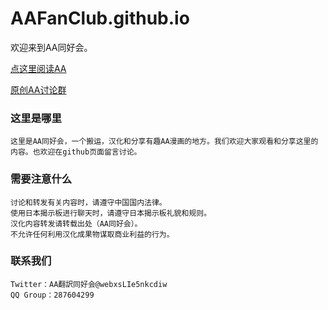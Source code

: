 # AAFanClub.github.io

欢迎来到AA同好会。

[点这里阅读AA](/src/index.md)

[原创AA讨论群](/src/group.md)

### 这里是哪里
```
这里是AA同好会，一个搬运，汉化和分享有趣AA漫画的地方。我们欢迎大家观看和分享这里的内容。也欢迎在github页面留言讨论。
```
### 需要注意什么
```
讨论和转发有关内容时，请遵守中国国内法律。
使用日本揭示板进行聊天时，请遵守日本揭示板礼貌和规则。
汉化内容转发请转载出处（AA同好会）。
不允许任何利用汉化成果物谋取商业利益的行为。
```
### 联系我们
```
Twitter：AA翻訳同好会@webxsLIe5nkcdiw
QQ Group：287604299
```